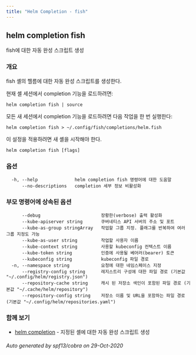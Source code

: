 ```yaml
---
title: "Helm Completion - fish"
---
```


## helm completion fish

fish에 대한 자동 완성 스크립트 생성

### 개요


fish 셸의 헬름에 대한 자동 완성 스크립트를 생성한다.

현재 셸 세션에서 completion 기능을 로드하려면:

    helm completion fish | source

모든 새 세션에서 completion 기능을 로드하려면 다음 작업을 한 번 실행한다:

    helm completion fish > ~/.config/fish/completions/helm.fish

이 설정을 적용하려면 새 셸을 시작해야 한다.


```
helm completion fish [flags]
```

### 옵션

```
  -h, --help              helm completion fish 명령어에 대한 도움말
      --no-descriptions   completion 세부 정보 비활성화
```

### 부모 명령어에 상속된 옵션

```
      --debug                       장황한(verbose) 출력 활성화
      --kube-apiserver string       쿠버네티스 API 서버의 주소 및 포트
      --kube-as-group stringArray   작업할 그룹 지정. 플래그를 반복하여 여러 그룹 지정도 가능
      --kube-as-user string         작업할 사용자 이름
      --kube-context string         사용할 kubeconfig 컨텍스트 이름
      --kube-token string           인증에 사용될 베어러(bearer) 토큰
      --kubeconfig string           kubeconfig 파일 경로
  -n, --namespace string            요청에 대한 네임스페이스 지정
      --registry-config string      레지스트리 구성에 대한 파일 경로 (기본값 "~/.config/helm/registry.json")
      --repository-cache string     캐시 된 저장소 색인이 포함된 파일 경로 (기본값 "~/.cache/helm/repository")
      --repository-config string    저장소 이름 및 URL을 포함하는 파일 경로 (기본값 "~/.config/helm/repositories.yaml")
```

### 함께 보기

* [helm completion](helm_completion.md)	 - 지정된 셸에 대한 자동 완성 스크립트 생성

###### Auto generated by spf13/cobra on 29-Oct-2020
